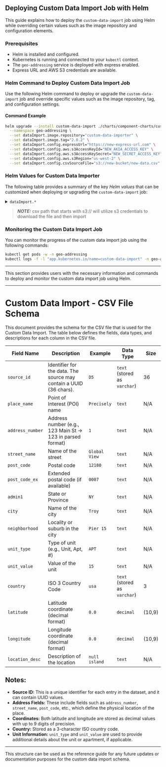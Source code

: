 ## Deploying Custom Data Import Job with Helm

This guide explains how to deploy the `custom-data-import` job using Helm while overriding certain values such as the image repository and configuration elements.

### Prerequisites
- Helm is installed and configured.
- Kubernetes is running and connected to your `kubectl` context.
- The `geo-addressing` service is deployed with express enabled.
- Express URL and AWS S3 credentials are available.

### Helm Command to Deploy Custom Data Import Job

Use the following Helm command to deploy or upgrade the `custom-data-import` job and override specific values such as the image repository, tag, and configuration settings.

#### Command Example

```bash
helm upgrade --install custom-data-import ./charts/component-charts/custom-data-importer \
  --namespace geo-addressing \
  --set dataImport.image.repository="custom-data-importer" \
  --set dataImport.image.tag="2.0.2" \
  --set dataImport.config.expressUrl="https://new-express-url.com" \
  --set dataImport.config.aws.s3AccessKeyId="NEW_AKIA_ACCESS_KEY" \
  --set dataImport.config.aws.s3AccessKeySecret="NEW_SECRET_ACCESS_KEY" \
  --set dataImport.config.aws.s3Region="us-west-2" \
  --set dataImport.config.csvSourceFile="s3://new-bucket/new-data.csv"
```

### Helm Values for Custom Data Importer

The following table provides a summary of the key *Helm values* that can be customized when deploying or upgrading the `custom-data-import` job:

<details>
<summary><code>dataImport.*</code></summary>

| Parameter                                 | Description                                                  | Default                       |
|-------------------------------------------|--------------------------------------------------------------|-------------------------------|
| `dataImport.enabled`                      | Enable or disable the `custom-data-import` job               | `true`                        |
| `dataImport.image.repository`             | The Docker image repository for the custom data importer     | `custom-data-importer`         |
| `dataImport.image.tag`                    | The Docker image tag for the custom data importer            | `2.0.1`                       |
| `dataImport.image.pullPolicy`             | The image pull policy                                        | `Always`                      |
| `dataImport.config.expressUrl`            | The URL for the express engine used in the import job        | `https://express-engine-cluster-master:9200` |
| `dataImport.config.aws.s3AccessKeyId`     | AWS S3 access key for reading the CSV data                   | `""`                          |
| `dataImport.config.aws.s3AccessKeySecret` | AWS S3 secret key for reading the CSV data                   | `""`                          |
| `dataImport.config.aws.s3Region`          | AWS S3 region for accessing the bucket                       | `us-east-1`                   |
| `dataImport.config.csvSourceFile`         | The source file for data import                              | `s3://new-bucket/data.csv`    |

<hr>
</details>

> **_NOTE:_** csv path that starts with s3:// will utilize s3 credentials to download the file and then import

### Monitoring the Custom Data Import Job

You can monitor the progress of the custom data import job using the following commands:

```bash
kubectl get pods -w -n geo-addressing
kubectl logs -f -l "app.kubernetes.io/name=custom-data-import" -n geo-addressing
```

---

This section provides users with the necessary information and commands to deploy and monitor the custom data import job using Helm.

---

# Custom Data Import - CSV File Schema

This document provides the schema for the CSV file that is used for the Custom Data Import. The table below defines the fields, data types, and descriptions for each column in the CSV file.

| Field Name      | Description                                                        | Example       | Data Type                          | Size       |
|-----------------|--------------------------------------------------------------------|---------------|------------------------------------|------------|
| `source_id`     | Identifier for the data. The source may contain a UUID (36 chars).  | `D5`          | `text` (stored as `varchar`)       | 36         |
| `place_name`    | Point of Interest (POI) name                                        | `Precisely`   | `text`                             | N/A        |
| `address_number`| Address number (e.g., 123 Main St -> 123 in parsed format)          | `1`           | `text`                             | N/A        |
| `street_name`   | Name of the street                                                  | `Global View` | `text`                             | N/A        |
| `post_code`     | Postal code                                                         | `12180`       | `text`                             | N/A        |
| `post_code_ex`  | Extended postal code (if available)                                 | `0007`        | `text`                             | N/A        |
| `admin1`        | State or Province                                                   | `NY`          | `text`                             | N/A        |
| `city`          | Name of the city                                                    | `Troy`        | `text`                             | N/A        |
| `neighborhood`  | Locality or suburb in the city                                      | `Pier 15`     | `text`                             | N/A        |
| `unit_type`     | Type of unit (e.g., Unit, Apt, #)                                   | `APT`         | `text`                             | N/A        |
| `unit_value`    | Value of the unit                                                   | `15`          | `text`                             | N/A        |
| `country`       | ISO 3 Country Code                                                  | `usa`         | `text` (stored as `varchar`)       | 3          |
| `latitude`      | Latitude coordinate (decimal format)                                | `0.0`         | `decimal`                          | (10,9)     |
| `longitude`     | Longitude coordinate (decimal format)                               | `0.0`         | `decimal`                          | (10,9)     |
| `location_desc` | Description of the location                                          | `null island` | `text`                             | N/A        |

## Notes:
- **Source ID:** This is a unique identifier for each entry in the dataset, and it can contain UUID values.
- **Address Fields:** These include fields such as `address_number`, `street_name`, `post_code`, etc., which define the physical location of the place.
- **Coordinates:** Both latitude and longitude are stored as decimal values with up to 9 digits of precision.
- **Country:** Stored as a 3-character ISO country code.
- **Unit Information:** `unit_type` and `unit_value` are used to provide additional details about the unit or apartment, if applicable.

---

This structure can be used as the reference guide for any future updates or documentation purposes for the custom data import schema.

